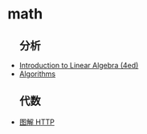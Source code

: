 # math 

<div class="IT">
    <ul class="bookList">
        <h2>分析</h2>
        <li><a target="_blank" href="https://ljq199612.gitee.io/book/mathematic/Introduction to Linear Algebra. Strang. 2009, 4ed.1">Introduction to Linear Algebra (4ed)</a> <i class="book-pdf iconfont icon-pdf"></i></li>
        <li><a target="_blank" href="https://ljq199612.gitee.io/book/mathematic/algorithms/Algorithms.pdf">Algorithms</a> <i class="book-pdf iconfont icon-pdf"></i></li>
        <h2>代数</h2>
        <li><a target="_blank" href="https://ljq199612.gitee.io/book/IT/图解HTTP.pdf">图解 HTTP</a> <i class="book-pdf iconfont icon-pdf"></i></li>
    </ul>
</div>



